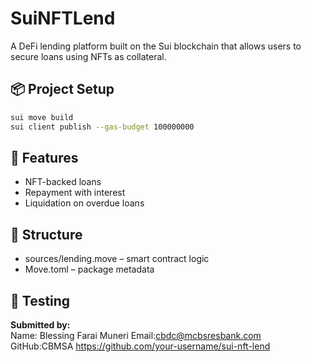 # SuiNFTLend

A DeFi lending platform built on the Sui blockchain that allows users to secure loans using NFTs as collateral.

## 📦 Project Setup

```bash
sui move build
sui client publish --gas-budget 100000000
```

## 🔧 Features
- NFT-backed loans
- Repayment with interest
- Liquidation on overdue loans

## 📁 Structure
- sources/lending.move – smart contract logic
- Move.toml – package metadata

## 🧪 Testing



**Submitted by:**  
Name: Blessing Farai Muneri
Email:cbdc@mcbsresbank.com
GitHub:CBMSA https://github.com/your-username/sui-nft-lend
